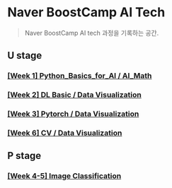 # Naver BoostCamp AI Tech
> Naver BoostCamp AI tech 과정을 기록하는 공간.

## U stage
### [[Week 1] Python_Basics_for_AI / AI_Math ](./week1)

### [[Week 2] DL Basic / Data Visualization ](./week2)

### [[Week 3] Pytorch / Data Visualization ](./week3)

### [[Week 6] CV / Data Visualization](./week6)
## P stage
### [[Week 4-5] Image Classification](./week4-5)
